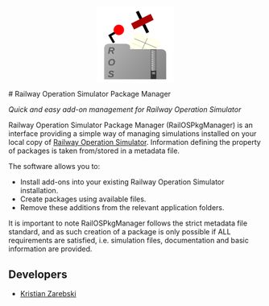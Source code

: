 <p align="center">
<img 
    style="display: block; 
           margin-left: auto;
           margin-right: auto;
           width: 30%;"
    src="media/RailOSPkgManager.svg" 
    alt="Our logo">
</img>
</p>
# Railway Operation Simulator Package Manager

*Quick and easy add-on management for Railway Operation Simulator*

Railway Operation Simulator Package Manager (RailOSPkgManager) is an interface providing a simple way of managing
simulations installed on your local copy of [Railway Operation Simulator](https://www.railwayoperationsimulator.com/).
Information defining the property of packages is taken from/stored in a metadata file.

The software allows you to:

- Install add-ons into your existing Railway Operation Simulator installation.
- Create packages using available files.
- Remove these additions from the relevant application folders.

It is important to note RailOSPkgManager follows the strict metadata file standard, and as such creation of a package
is only possible if ALL requirements are satisfied, i.e. simulation files, documentation and basic information
are provided.

## Developers
- [Kristian Zarebski](https://github.com/artemis-beta/)

